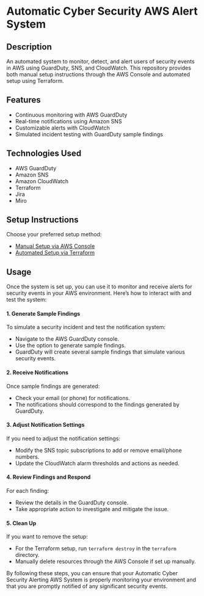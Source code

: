 # Automatic Cyber Security AWS Alert System

## Description
An automated system to monitor, detect, and alert users of security events in AWS using GuardDuty, SNS, and CloudWatch. This repository provides both manual setup instructions through the AWS Console and automated setup using Terraform.

## Features
- Continuous monitoring with AWS GuardDuty
- Real-time notifications using Amazon SNS
- Customizable alerts with CloudWatch
- Simulated incident testing with GuardDuty sample findings

## Technologies Used
- AWS GuardDuty
- Amazon SNS
- Amazon CloudWatch
- Terraform
- Jira
- Miro

## Setup Instructions
Choose your preferred setup method:
- [Manual Setup via AWS Console](docs/manual-setup.md)
- [Automated Setup via Terraform](docs/terraform-setup.md)

## Usage

Once the system is set up, you can use it to monitor and receive alerts for security events in your AWS environment. Here’s how to interact with and test the system:

#### 1. Generate Sample Findings

To simulate a security incident and test the notification system:
- Navigate to the AWS GuardDuty console.
- Use the option to generate sample findings.
- GuardDuty will create several sample findings that simulate various security events.

#### 2. Receive Notifications

Once sample findings are generated:
- Check your email (or phone) for notifications.
- The notifications should correspond to the findings generated by GuardDuty.

#### 3. Adjust Notification Settings

If you need to adjust the notification settings:
- Modify the SNS topic subscriptions to add or remove email/phone numbers.
- Update the CloudWatch alarm thresholds and actions as needed.

#### 4. Review Findings and Respond

For each finding:
- Review the details in the GuardDuty console.
- Take appropriate action to investigate and mitigate the issue.

#### 5. Clean Up

If you want to remove the setup:
- For the Terraform setup, run `terraform destroy` in the `terraform` directory.
- Manually delete resources through the AWS Console if set up manually.

By following these steps, you can ensure that your Automatic Cyber Security Alerting AWS System is properly monitoring your environment and that you are promptly notified of any significant security events.

